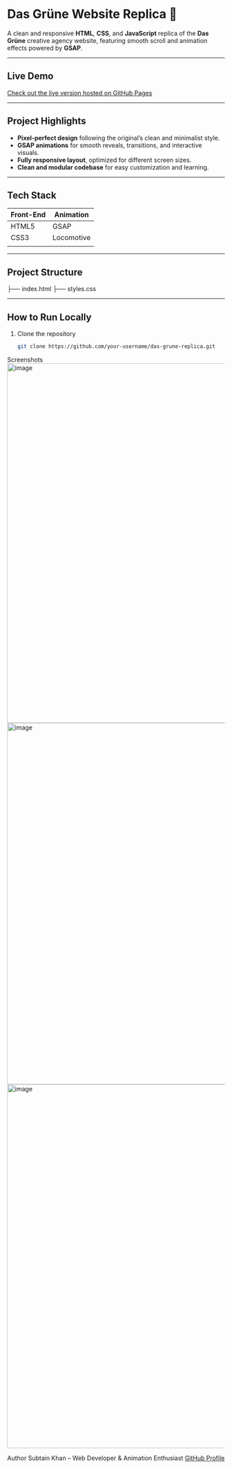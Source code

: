 # Das Grüne Website Replica 🌿

A clean and responsive **HTML**, **CSS**, and **JavaScript** replica of the **Das Grüne** creative agency website, featuring smooth scroll and animation effects powered by **GSAP**.

---

##  Live Demo  
[Check out the live version hosted on GitHub Pages](https://subtainkhanp.github.io/Das-Gr-ne-Website-Replica-HTML-CSS-JS-GSAP-/)

---

##  Project Highlights

-  **Pixel-perfect design** following the original’s clean and minimalist style.  
-  **GSAP animations** for smooth reveals, transitions, and interactive visuals.  
-  **Fully responsive layout**, optimized for different screen sizes.  
-  **Clean and modular codebase** for easy customization and learning.

---

##  Tech Stack

| Front-End | Animation |
|-----------|-----------|
| HTML5     |  GSAP     |
| CSS3      |Locomotive |
|                       |

---

##  Project Structure

├── index.html
├── styles.css


---

##  How to Run Locally

1. Clone the repository  
   ```bash
   git clone https://github.com/your-username/das-grune-replica.git

Screenshots
<img width="1895" height="832" alt="image" src="https://github.com/user-attachments/assets/986016d2-15a7-4f63-b3eb-1f0123af1841" />
<img width="1896" height="836" alt="image" src="https://github.com/user-attachments/assets/897150c0-315a-4679-becf-83304f98bbf6" />
<img width="1897" height="842" alt="image" src="https://github.com/user-attachments/assets/06d7466f-2fe8-4910-8e98-2e77d3845a97" />


Author
Subtain Khan – Web Developer & Animation Enthusiast
[GitHub Profile](https://github.com/SubtainkhanP)
